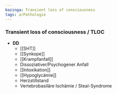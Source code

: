 ```yaml
---
bazinga: Transient loss of consciousness
tags: a/Pathologie
---
```

### Transient loss of consciousness / TLOC
- **DD**
	- [[SHT]]
	- [[Synkope]]
	- [[Krampfanfall]]
	- Dissoziativer/Psychogener Anfall
	- [[Intoxikation]]
	- [[Hypoglycämie]]
	- Herzstillstand
	- Vertebrobasiläre Ischämie / Steal-Syndrome